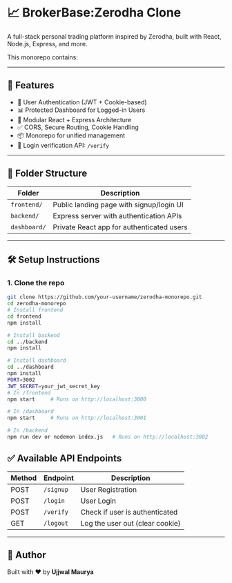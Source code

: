 # 📈 BrokerBase:Zerodha Clone 

A full-stack personal trading platform inspired by Zerodha, built with React, Node.js, Express, and more.

This monorepo contains:


---

## 🚀 Features

- 🧾 User Authentication (JWT + Cookie-based)
- 📊 Protected Dashboard for Logged-in Users
- 📁 Modular React + Express Architecture
- ✅ CORS, Secure Routing, Cookie Handling
- 📦 Monorepo for unified management
- 🔐 Login verification API: `/verify`

---

## 📂 Folder Structure

| Folder      | Description                               |
|-------------|-------------------------------------------|
| `frontend/` | Public landing page with signup/login UI |
| `backend/`  | Express server with authentication APIs  |
| `dashboard/`| Private React app for authenticated users|

---

## 🛠️ Setup Instructions

### 1. Clone the repo

```bash
git clone https://github.com/your-username/zerodha-monorepo.git
cd zerodha-monorepo
# Install frontend
cd frontend
npm install

# Install backend
cd ../backend
npm install

# Install dashboard
cd ../dashboard
npm install
PORT=3002
JWT_SECRET=your_jwt_secret_key
# In /frontend
npm start     # Runs on http://localhost:3000

# In /dashboard
npm start     # Runs on http://localhost:3001

# In /backend
npm run dev or nodemon index.js   # Runs on http://localhost:3002
```
## ✅ Available API Endpoints

| Method | Endpoint     | Description                      |
|--------|--------------|----------------------------------|
| POST   | `/signup`    | User Registration                |
| POST   | `/login`     | User Login                       |
| POST   | `/verify`    | Check if user is authenticated   |
| GET    | `/logout`    | Log the user out (clear cookie)  |

---

## 🙋 Author

Built with ❤️ by **Ujjwal Maurya**

